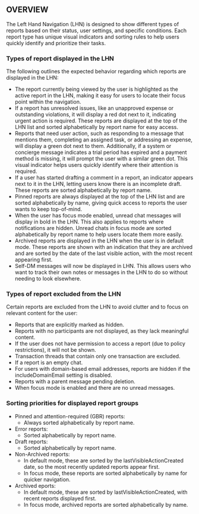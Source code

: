 ## OVERVIEW

The Left Hand Navigation (LHN) is designed to show different types of reports based on their status, user settings, and specific conditions. Each report type has unique visual indicators and sorting rules to help users quickly identify and prioritize their tasks.

### Types of report displayed in the LHN

The following outlines the expected behavior regarding which reports are displayed in the LHN:

- The report currently being viewed by the user is highlighted as the active report in the LHN, making it easy for users to locate their focus point within the navigation.
- If a report has unresolved issues, like an unapproved expense or outstanding violations, it will display a red dot next to it, indicating urgent action is required. These reports are displayed at the top of the LHN list and sorted alphabetically by report name for easy access.
- Reports that need user action, such as responding to a message that mentions them, completing an assigned task, or addressing an expense, will display a green dot next to them.  Additionally, if a system or concierge message indicates a trial period has expired and a payment method is missing, it will prompt the user with a similar green dot. This visual indicator helps users quickly identify where their attention is required.
- If a user has started drafting a comment in a report, an indicator appears next to it in the LHN, letting users know there is an incomplete draft. These reports are sorted alphabetically by report name.
- Pinned reports are always displayed at the top of the LHN list and are sorted alphabetically by name, giving quick access to reports the user wants to keep top-of-mind.
- When the user has focus mode enabled, unread chat messages will display in bold in the LHN. This also applies to reports where notifications are hidden. Unread chats in focus mode are sorted alphabetically by report name to help users locate them more easily.
- Archived reports are displayed in the LHN when the user is in default mode. These reports are shown with an indication that they are archived and are sorted by the date of the last visible action, with the most recent appearing first.
- Self-DM messages will now be displayed in LHN. This allows users who want to track their own notes or messages in the LHN to do so without needing to look elsewhere.

### Types of report excluded from the LHN

Certain reports are excluded from the LHN to avoid clutter and to focus on relevant content for the user:

- Reports that are explicitly marked as hidden.
- Reports with no participants are not displayed, as they lack meaningful content.
- If the user does not have permission to access a report (due to policy restrictions), it will not be shown.
- Transaction threads that contain only one transaction are excluded.
- If a report is an empty chat.
- For users with domain-based email addresses, reports are hidden if the includeDomainEmail setting is disabled.
- Reports with a parent message pending deletion.
- When focus mode is enabled and there are no unread messages.

### Sorting priorities for displayed report groups

- Pinned and attention-required (GBR) reports:
    - Always sorted alphabetically by report name.
- Error reports:
    - Sorted alphabetically by report name.
- Draft reports:
    - Sorted alphabetically by report name.
- Non-Archived reports:
    - In default mode, these are sorted by the lastVisibleActionCreated date, so the most recently updated reports appear first.
    - In focus mode, these reports are sorted alphabetically by name for quicker navigation.
- Archived eports:
    - In default mode, these are sorted by lastVisibleActionCreated, with recent reports displayed first.
    - In focus mode, archived reports are sorted alphabetically by name.
